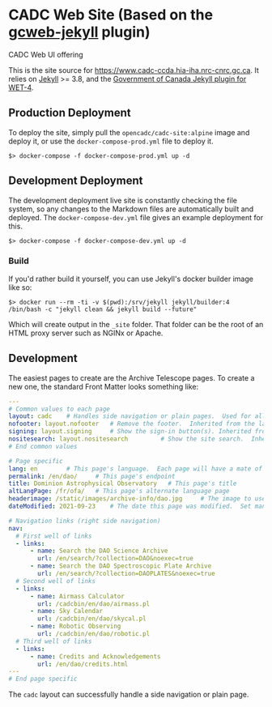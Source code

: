 # CADC Web Site (Based on the [gcweb-jekyll](https://github.com/wet-boew-gcweb-jekyll) plugin)
CADC Web UI offering

This is the site source for https://www.cadc-ccda.hia-iha.nrc-cnrc.gc.ca.  It relies on [Jekyll](https://jekyll.org) >= 3.8, and the [Government of Canada Jekyll plugin for WET-4](https://github.com/wet-boew/gcweb-jekyll).

## Production Deployment

To deploy the site, simply pull the `opencadc/cadc-site:alpine` image and deploy it, or use the `docker-compose-prod.yml` file to deploy it.

`$> docker-compose -f docker-compose-prod.yml up -d`

## Development Deployment

The development deployment live site is constantly checking the file system, so any changes to the Markdown files are automatically built and deployed.   The `docker-compose-dev.yml` file gives an example
deployment for this.

`$> docker-compose -f docker-compose-dev.yml up -d`

### Build

If you'd rather build it yourself, you can use Jekyll's docker builder image like so:

`$> docker run --rm -ti -v $(pwd):/srv/jekyll jekyll/builder:4 /bin/bash -c "jekyll clean && jekyll build --future"`

Which will create output in the `_site` folder.  That folder can be the root of an HTML proxy server such as NGINx or Apache.

## Development

The easiest pages to create are the Archive Telescope pages.  To create a new one, the standard Front Matter looks something like:

```yaml
---
# Common values to each page
layout: cadc    # Handles side navigation or plain pages.  Used for all pages in the CADC site.
nofooter: layout.nofooter   # Remove the footer.  Inherited from the layout.
signing: layout.signing     # Show the sign-in button(s). Inherited from the layout.
nositesearch: layout.nositesearch         # Show the site search.  Inherited from the layout.
# End common values

# Page specific
lang: en        # This page's language.  Each page will have a mate of the other language (en, fr)
permalink: /en/dao/     # This page's endpoint
title: Dominion Astrophysical Observatory   # This page's title
altLangPage: /fr/ofa/   # This page's alternate language page
headerimage: /static/images/archive-info/dao.jpg     # The image to use in the archive page's header.  [OPTIONAL]
dateModified: 2021-09-23    # The date this page was modified.  Set manually.

# Navigation links (right side navigation)
nav:
  # First well of links
  - links:
      - name: Search the DAO Science Archive 
        url: /en/search/?collection=DAO&noexec=true
      - name: Search the DAO Spectroscopic Plate Archive
        url: /en/search/?collection=DAOPLATES&noexec=true
  # Second well of links
  - links:
      - name: Airmass Calculator
        url: /cadcbin/en/dao/airmass.pl
      - name: Sky Calendar
        url: /cadcbin/en/dao/skycal.pl
      - name: Robotic Observing
        url: /cadcbin/en/dao/robotic.pl
  # Third well of links
  - links:
      - name: Credits and Acknowledgements
        url: /en/dao/credits.html
---
# End page specific
```

The `cadc` layout can successfully handle a side navigation or plain page.
